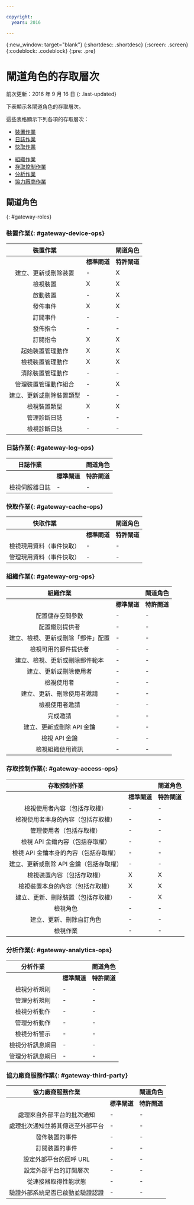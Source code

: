 ```yaml
---

copyright:
  years: 2016

---
```


{:new_window: target="blank"}
{:shortdesc: .shortdesc}
{:screen: .screen}
{:codeblock: .codeblock}
{:pre: .pre}

# 閘道角色的存取層次
前次更新：2016 年 9 月 16 日
{: .last-updated}

下表顯示各閘道角色的存取層次。

這些表格顯示下列各項的存取層次：
- [裝置作業](#gateway-device-ops)
- [日誌作業](#gateway-log-ops)
- [快取作業](#gateway-cache-ops)
<!-- [Historian Operations](#gateway-historian) -->
- [組織作業](#gateway-org-ops)
- [存取控制作業](#gateway-access-ops)
- [分析作業](#gateway-analytics-ops)
- [協力廠商作業](#gateway-third-party)  
<!-- - [Risk Management Operations](#gateway-risk-mgt) -->

## 閘道角色
{: #gateway-roles}

### 裝置作業{: #gateway-device-ops}

裝置作業 || 閘道角色|
:--------: | ---------------------|------------------------
           | **標準閘道** | **特許閘道**
建立、更新或刪除裝置|-|X
檢視裝置|X|X
啟動裝置|-|X
發佈事件|X|X
訂閱事件|-|-
發佈指令|-|-
訂閱指令|X|X
起始裝置管理動作|X|X
檢視裝置管理動作|X|X
清除裝置管理動作|-|-
管理裝置管理動作組合|-|X
建立、更新或刪除裝置類型|-|-
檢視裝置類型|X|X
管理診斷日誌|-|-
檢視診斷日誌|-|-

### 日誌作業{: #gateway-log-ops}

日誌作業 || 閘道角色|
:--------: | ---------------------|------------------------
           | **標準閘道** | **特許閘道**
檢視伺服器日誌|-|-

### 快取作業{: #gateway-cache-ops}

快取作業 || 閘道角色|
:--------: | ---------------------|------------------------
           | **標準閘道** | **特許閘道**
檢視現用資料（事件快取）|-|-
管理現用資料（事件快取）|-|-


### 組織作業{: #gateway-org-ops}

組織作業 || 閘道角色|
:--------: | ---------------------|------------------------
           | **標準閘道** | **特許閘道**
配置儲存空間參數|-|-
配置鑑別提供者|-|-
建立、檢視、更新或刪除「郵件」配置|-|-
檢視可用的郵件提供者|-|-
建立、檢視、更新或刪除郵件範本|-|-
建立、更新或刪除使用者|-|-
檢視使用者|-|-
建立、更新、刪除使用者邀請|-|-
檢視使用者邀請|-|-
完成邀請|-|-
建立、更新或刪除 API 金鑰|-|-
檢視 API 金鑰|-|-
檢視組織使用資訊|-|-

### 存取控制作業{: #gateway-access-ops}

存取控制作業 || 閘道角色|
:--------: | ---------------------|------------------------
           | **標準閘道** | **特許閘道**
檢視使用者內容（包括存取權）|-|-
檢視使用者本身的內容（包括存取權）|-|-
管理使用者（包括存取權）|-|-
檢視 API 金鑰內容（包括存取權）|-|-
檢視 API 金鑰本身的內容（包括存取權）|-|-
建立、更新或刪除 API 金鑰（包括存取權）|-|-
檢視裝置內容（包括存取權）|X|X
檢視裝置本身的內容（包括存取權）|X|X
建立、更新、刪除裝置（包括存取權）|-|X
檢視角色|-|-
建立、更新、刪除自訂角色|-|-
檢視作業|-|-

### 分析作業{: #gateway-analytics-ops}

分析作業 || 閘道角色|
:--------: | ---------------------|------------------------|
           | **標準閘道** | **特許閘道** |
檢視分析規則|-|-
管理分析規則|-|-
檢視分析動作|-|-
管理分析動作|-|-
檢視分析警示|-|-
檢視分析訊息綱目|-|-
管理分析訊息綱目|-|-

### 協力廠商服務作業{: #gateway-third-party}

協力廠商服務作業 || 閘道角色|
:--------: | ---------------------|------------------------
           | **標準閘道** | **特許閘道**
處理來自外部平台的批次通知|-|-
處理批次通知並將其傳送至外部平台|-|-
發佈裝置的事件|-|-
訂閱裝置的事件|-|-
設定外部平台的回呼 URL|-|-
設定外部平台的訂閱層次|-|-
從連接器取得性能狀態|-|-
驗證外部系統是否已啟動並驗證認證|-|-
